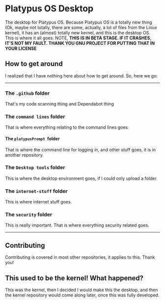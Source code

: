 # Platypus OS Desktop
The desktop for Platypus OS. Because Platypus OS is a totally new thing (Ok, maybe not totally, there are some, actually, a lot of files from the Linux kernel), it has an (almost) totally new kernel, and this is the desktop OS. This is where it all goes. NOTE, **THIS IS IN BETA STAGE. IF IT CRASHES, IT'S NOT MY FAULT. THANK YOU GNU PROJECT FOR PUTTING THAT IN YOUR LICENSE**
## How to get around
I realized that I have nothing here about how to get around. So, here we go:
***
### The `.github` folder
That's my code scanning thing and Dependabot thing
### The `command lines` folder
That is where everything relating to the command lines goes
#### The `platypusPrompt `folder
That is where the command line for logging in, and other stuff goes, it is in another repository.
### The `Desktop tools` folder
This is where the desktop environment goes, if I could only upload a folder.
### The `internet-stuff` folder
This is where internet stuff goes.
### The `security` folder
This is really important. That is where everything security related goes.
***
## Contributing
Contributing is covered in most other repositories, it applies to this. Thank you!
## This used to be the kernel! What happened?
This was the kernel, then I decided I would make this the desktop, and then the kernel repository would come along later, once this was fully developed.
